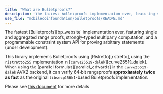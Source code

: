 ```yaml
---
title: "What are Bulletproofs?"
description: "The fastest Bulletproofs implementation ever, featuring single and aggregated range proofs, strongly-typed multiparty computation, and a programmable constraint system API for proving arbitrary statements (under development)."
use_file: "mobilecoinfoundation/bulletproofs/README.md"
---
```

The fastest [Bulletproofs][bp_website] implementation ever, featuring
single and aggregated range proofs, strongly-typed multiparty
computation, and a programmable constraint system API for proving
arbitrary statements (under development).

This library implements Bulletproofs using [Ristretto][ristretto],
using the `ristretto255` implementation in
[`curve25519-dalek`][curve25519_dalek].  When using the [parallel
formulas][parallel_edwards] in the `curve25519-dalek` AVX2 backend, it
can verify 64-bit rangeproofs **approximately twice as fast** as the
original `libsecp256k1`-based Bulletproofs implementation.

Please see [this document](https://github.com/mobilecoinfoundation/bulletproofs/blob/main/README.md) for more details
